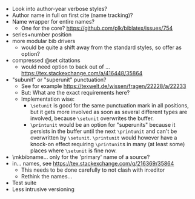 - Look into author-year verbose styles?
- Author name in full on first cite (name tracking)?
- Name wrapper for entire names?
  - One for the core? https://github.com/plk/biblatex/issues/754
- series+number position
- more modular bib drivers
  - would be quite a shift away from the standard styles, so offer as option?
- compressed @set citations
  - would need option to back out of ...
  https://tex.stackexchange.com/a/416448/35864
- "subunit" or "superunit" punctuation?
  - See for example https://texwelt.de/wissen/fragen/22228/a/22233
  - But: What are the exact requirements here?
  - Implementation wise:
    - `\setunit` is good for the same punctuation mark in all positions,
      but it gets more involved as soon as several different types are involved,
      because `\setunit` overwrites the buffer.
    - `\printunit` would be an option for "superunits" because it persists in
      the buffer until the next `\printunit` and can't be overwritten by
      `\setunit`. `\printunit` would however have a knock-on effect requiring
      `\printunit`s in many (at least some) places where `\setunit` is fine now.
- \mkbibname... only for the 'primary' name of a source?
- in... names, see https://tex.stackexchange.com/q/216369/35864
  - This needs to be done carefully to not clash with in:editor
  - Rethink the names...
- Test suite
- Less intrusive versioning
